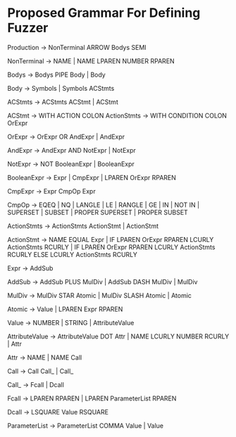 Proposed Grammar For Defining Fuzzer
====================================

Production -> NonTerminal ARROW Bodys SEMI

NonTerminal -> NAME
             | NAME LPAREN NUMBER RPAREN

Bodys -> Bodys PIPE Body
       | Body

Body -> Symbols
      | Symbols ACStmts

ACStmts -> ACStmts ACStmt
         | ACStmt

ACStmt -> WITH ACTION COLON ActionStmts
       -> WITH CONDITION COLON OrExpr

OrExpr -> OrExpr OR AndExpr
        | AndExpr

AndExpr -> AndExpr AND NotExpr
         | NotExpr

NotExpr -> NOT BooleanExpr
         | BooleanExpr

BooleanExpr -> Expr
             | CmpExpr
             | LPAREN OrExpr RPAREN

CmpExpr -> Expr CmpOp Expr

CmpOp -> EQEQ
       | NQ
       | LANGLE
       | LE
       | RANGLE
       | GE
       | IN
       | NOT IN
       | SUPERSET
       | SUBSET
       | PROPER SUPERSET
       | PROPER SUBSET

ActionStmts -> ActionStmts ActionStmt
             | ActionStmt

ActionStmt -> NAME EQUAL Expr
            | IF LPAREN OrExpr RPAREN LCURLY ActionStmts RCURLY
            | IF LPAREN OrExpr RPAREN LCURLY ActionStmts RCURLY ELSE LCURLY ActionStmts RCURLY

Expr -> AddSub

AddSub -> AddSub PLUS MulDiv
        | AddSub DASH MulDiv
        | MulDiv
        
MulDiv -> MulDiv STAR Atomic
        | MulDiv SLASH Atomic
        | Atomic
        
Atomic -> Value
        | LPAREN Expr RPAREN

Value -> NUMBER
       | STRING
       | AttributeValue

AttributeValue -> AttributeValue DOT Attr
                | NAME LCURLY NUMBER RCURLY
                | Attr

Attr -> NAME
      | NAME Call

Call -> Call Call_
      | Call_

Call_ -> Fcall
       | Dcall

Fcall -> LPAREN RPAREN
       | LPAREN ParameterList RPAREN

Dcall ->  LSQUARE Value RSQUARE

ParameterList -> ParameterList COMMA Value
               | Value
